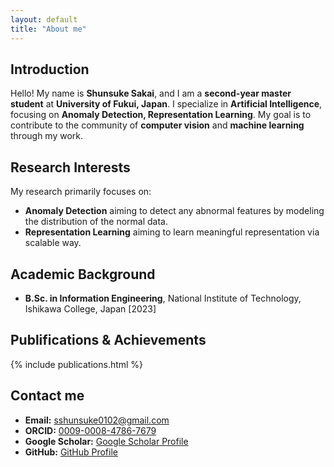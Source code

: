 ```yaml
---
layout: default
title: "About me"
---
```


## Introduction
Hello! My name is **Shunsuke Sakai**, and I am a **second-year master student** at **University of Fukui, Japan**.
I specialize in **Artificial Intelligence**, focusing on **Anomaly Detection, Representation Learning**.
My goal is to contribute to the community of **computer vision** and **machine learning** through my work. 

## Research Interests
My research primarily focuses on:
- **Anomaly Detection** aiming to detect any abnormal features by modeling the distribution of the normal data.
- **Representation Learning** aiming to learn meaningful representation via scalable way. 

## Academic Background
- **B.Sc. in Information Engineering**, National Institute of Technology, Ishikawa College, Japan [2023]  

## Publifications & Achievements
{% include publications.html %}

## Contact me 
- **Email:** sshunsuke0102@gmail.com 
- **ORCID:** [0009-0008-4786-7679](https://orcid.org/0009-0008-4786-7679)  
- **Google Scholar:** [Google Scholar Profile](https://scholar.google.com/citations?hl=en&user=mSDQkjMAAAAJ)  
- **GitHub:** [GitHub Profile](https://github.com/SkyShunsuke) 